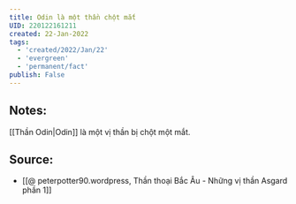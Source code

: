 ```yaml
---
title: Odin là một thần chột mắt
UID: 220122161211
created: 22-Jan-2022
tags:
  - 'created/2022/Jan/22'
  - 'evergreen'
  - 'permanent/fact'
publish: False
---
```

## Notes:
 [[Thần Odin|Odin]] là một vị thần bị chột một mắt.

## Source:
- [[@ peterpotter90.wordpress, Thần thoại Bắc Âu - Những vị thần Asgard phần 1]]


